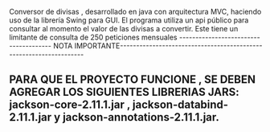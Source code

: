 Conversor de divisas , desarrollado en java con arquitectura MVC, haciendo uso de la librería Swing para GUI.
El programa utiliza un api público para consultar al momento el valor de las divisas a convertir. Este tiene un limitante de consulta de 250 peticiones mensuales
-------------------------------------- NOTA IMPORTANTE-------------------------------------------------------------------

PARA QUE EL PROYECTO FUNCIONE , SE DEBEN AGREGAR  LOS SIGUIENTES LIBRERIAS JARS: jackson-core-2.11.1.jar , jackson-databind-2.11.1.jar  y  jackson-annotations-2.11.1.jar.
--------------------------------------------------------------------------------------------------------------------------

